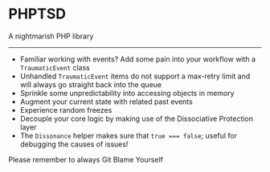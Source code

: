 # PHPTSD

A nightmarish PHP library

------

* Familiar working with events? Add some pain into your workflow with a `TraumaticEvent` class
* Unhandled `TraumaticEvent` items do not support a max-retry limit and will always go straight back into the queue
* Sprinkle some unpredictability into accessing objects in memory
* Augment your current state with related past events
* Experience random freezes
* Decouple your core logic by making use of the Dissociative Protection layer
* The `Dissonance` helper makes sure that `true === false`; useful for debugging the causes of issues!

Please remember to always Git Blame Yourself
